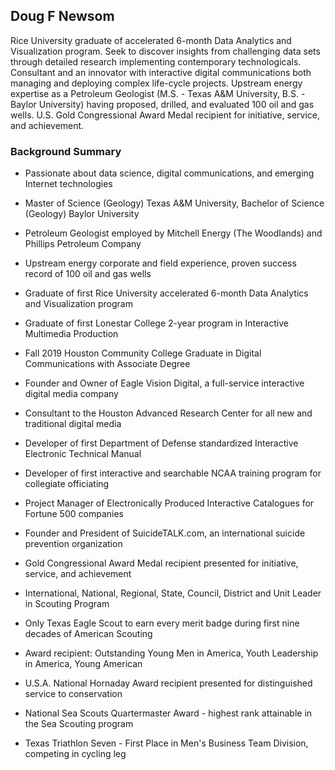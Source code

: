 ## Doug F Newsom

Rice University graduate of accelerated 6-month Data Analytics and Visualization program.  Seek to discover insights from challenging data sets through detailed research implementing contemporary technologicals.  Consultant and an innovator with interactive digital communications both managing and deploying complex life-cycle projects.  Upstream energy expertise as a Petroleum Geologist (M.S. - Texas A&M University, B.S. - Baylor University) having proposed, drilled, and evaluated 100 oil and gas wells.  U.S. Gold Congressional Award Medal recipient for initiative, service, and achievement.

### Background Summary

* Passionate about data science, digital communications, and emerging Internet technologies

* Master of Science (Geology) Texas A&M University, Bachelor of Science (Geology) Baylor University

* Petroleum Geologist employed by Mitchell Energy (The Woodlands) and Phillips Petroleum Company 

* Upstream energy corporate and field experience, proven success record of 100 oil and gas wells

* Graduate of first Rice University accelerated 6-month Data Analytics and Visualization program

* Graduate of first Lonestar College 2-year program in Interactive Multimedia Production

* Fall 2019 Houston Community College Graduate in Digital Communications with Associate Degree 

* Founder and Owner of Eagle Vision Digital, a full-service interactive digital media company

* Consultant to the Houston Advanced Research Center for all new and traditional digital media

* Developer of first Department of Defense standardized Interactive Electronic Technical Manual

* Developer of first interactive and searchable NCAA training program for collegiate officiating

* Project Manager of Electronically Produced Interactive Catalogues for Fortune 500 companies

* Founder and President of SuicideTALK.com, an international suicide prevention organization

* Gold Congressional Award Medal recipient presented for initiative, service, and achievement

* International, National, Regional, State, Council, District and Unit Leader in Scouting Program

* Only Texas Eagle Scout to earn every merit badge during first nine decades of American Scouting

* Award recipient: Outstanding Young Men in America, Youth Leadership in America, Young American

* U.S.A. National Hornaday Award recipient presented for distinguished service to conservation

* National Sea Scouts Quartermaster Award - highest rank attainable in the Sea Scouting program

* Texas Triathlon Seven - First Place in Men's Business Team Division, competing in cycling leg
